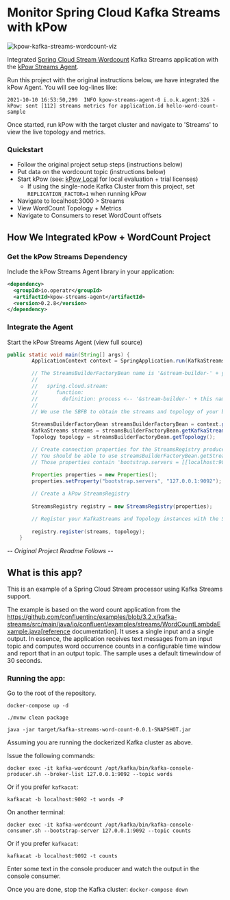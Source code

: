 # Monitor Spring Cloud Kafka Streams with kPow

![kpow-kafka-streams-wordcount-viz](https://user-images.githubusercontent.com/2832467/131286862-36589a97-667a-4d56-bcb2-bc9fcfd3abe7.png)

Integrated [Spring Cloud Stream Wordcount](https://github.com/spring-cloud/spring-cloud-stream-samples/tree/main/kafka-streams-samples/kafka-streams-word-count) Kafka Streams application with the [kPow Streams Agent](https://github.com/operatr-io/kpow-streams-agent).

Run this project with the original instructions below, we have integrated the kPow Agent. You will see log-lines like:

```
2021-10-10 16:53:50,299  INFO kpow-streams-agent-0 i.o.k.agent:326 - kPow: sent [112] streams metrics for application.id hello-word-count-sample
```

Once started, run kPow with the target cluster and navigate to 'Streams' to view the live topology and metrics.

### Quickstart

* Follow the original project setup steps (instructions below)
* Put data on the wordcount topic (instructions below)
* Start kPow (see: [kPow Local](https://github.com/operatr-io/kpow-local) for local evaluation + trial licenses)
  * If using the single-node Kafka Cluster from this project, set `REPLICATION_FACTOR=1` when running kPow
* Navigate to localhost:3000 > Streams
* View WordCount Topology + Metrics
* Navigate to Consumers to reset WordCount offsets 

## How We Integrated kPow + WordCount Project

### Get the kPow Streams Dependency

Include the kPow Streams Agent library in your application:

```xml
<dependency>
  <groupId>io.operatr</groupId>
  <artifactId>kpow-streams-agent</artifactId>
  <version>0.2.8</version>
</dependency>
```

### Integrate the Agent

Start the kPow Streams Agent (view full source)

```java
public static void main(String[] args) {
        ApplicationContext context = SpringApplication.run(KafkaStreamsWordCountApplication.class, args);

        // The StreamsBuilderFactoryBean name is '&stream-builder-' + your function name from config, .e.g
        //
        //   spring.cloud.stream:
        //      function:
        //        definition: process <-- '&stream-builder-' + this name here
        //
        // We use the SBFB to obtain the streams and topology of your built Spring Kafka Streams application
        
        StreamsBuilderFactoryBean streamsBuilderFactoryBean = context.getBean("&stream-builder-process", StreamsBuilderFactoryBean.class);
        KafkaStreams streams = streamsBuilderFactoryBean.getKafkaStreams();
        Topology topology = streamsBuilderFactoryBean.getTopology();

        // Create connection properties for the StreamsRegistry producer to send metrics to internal kPow topics
        // You should be able to use streamsBuilderFactoryBean.getStreamsConfiguration() but in this particular case
        // Those properties contain 'bootstrap.servers = [[localhost:9092]]' which errors on startup
        
        Properties properties = new Properties();
        properties.setProperty("bootstrap.servers", "127.0.0.1:9092");

        // Create a kPow StreamsRegistry
        
        StreamsRegistry registry = new StreamsRegistry(properties);

        // Register your KafkaStreams and Topology instances with the StreamsRegistry
        
        registry.register(streams, topology);
    }
```

*-- Original Project Readme Follows --*

## What is this app?

This is an example of a Spring Cloud Stream processor using Kafka Streams support.

The example is based on the word count application from the https://github.com/confluentinc/examples/blob/3.2.x/kafka-streams/src/main/java/io/confluent/examples/streams/WordCountLambdaExample.java[reference documentation].
It uses a single input and a single output.
In essence, the application receives text messages from an input topic and computes word occurrence counts in a configurable time window and report that in an output topic.
The sample uses a default timewindow of 30 seconds.

### Running the app:

Go to the root of the repository.

`docker-compose up -d`

`./mvnw clean package`

`java -jar target/kafka-streams-word-count-0.0.1-SNAPSHOT.jar`

Assuming you are running the dockerized Kafka cluster as above.

Issue the following commands:

`docker exec -it kafka-wordcount /opt/kafka/bin/kafka-console-producer.sh --broker-list 127.0.0.1:9092 --topic words`

Or if you prefer `kafkacat`:

`kafkacat -b localhost:9092 -t words -P`

On another terminal:

`docker exec -it kafka-wordcount /opt/kafka/bin/kafka-console-consumer.sh --bootstrap-server 127.0.0.1:9092 --topic counts`

Or if you prefer `kafkacat`:

`kafkacat -b localhost:9092 -t counts`

Enter some text in the console producer and watch the output in the console consumer.

Once you are done, stop the Kafka cluster: `docker-compose down`
